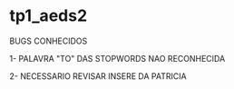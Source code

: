 # tp1_aeds2  

  BUGS CONHECIDOS

  1- PALAVRA "TO" DAS STOPWORDS NAO RECONHECIDA

  2- NECESSARIO REVISAR INSERE DA PATRICIA
